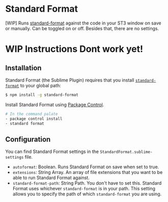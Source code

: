 # Standard Format
[WIP] Runs [standard-format](https://github.com/maxogden/standard-format) against the code in your ST3 window on save or manually.  Can be toggled on or off.  Besides that, there are no settings.

# WIP Instructions Dont work yet!

## Installation

Standard Format (the Sublime Plugin) requires that you install [`standard-format`]() to your global path:

```sh
$ npm install -g standard-format
```

Install Standard Format using [Package Control](https://packagecontrol.io/).

```sh
# In the command palate
- package control install
- standard format
```

## Configuration

You can find Standard Format settings in the `StandardFormat.sublime-settings` file.

- `autoformat`: Boolean.  Runs Standard Format on save when set to true.
- `extensions`: String Array.  An array of file extensions that you want to be able to run Standard Format against.
- `standard-format-path`: String Path.  You don't have to set this.  Standard Format uses whichever `standard-format` is in your path.  This setting allows you to specify the path of which `standard-format` you are using.
